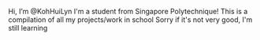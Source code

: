 Hi, I’m @KohHuiLyn
I'm a student from Singapore Polytechnique!
This is a compilation of all my projects/work in school
Sorry if it's not very good, I'm still learning

<!---
KohHuiLyn/KohHuiLyn is a ✨ special ✨ repository because its `README.md` (this file) appears on your GitHub profile.
You can click the Preview link to take a look at your changes.
--->
